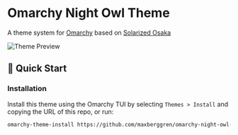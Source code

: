 # Omarchy Night Owl Theme

A theme system for [Omarchy](https://omarchy.org) based on [Solarized Osaka](https://github.com/motorsss/omarchy-solarizedosaka-theme)

![Theme Preview](images/preview.png)

## 🚀 Quick Start

### Installation

Install this theme using the Omarchy TUI by selecting `Themes > Install` and copying the URL of this repo, or run:

```bash
omarchy-theme-install https://github.com/maxberggren/omarchy-night-owl-theme
```